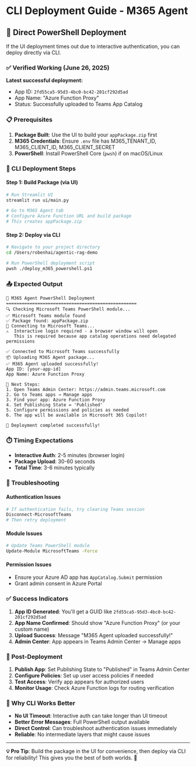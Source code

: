 # CLI Deployment Guide - M365 Agent

## 🚀 Direct PowerShell Deployment

If the UI deployment times out due to interactive authentication, you can deploy directly via CLI.

### ✅ Verified Working (June 26, 2025)

**Latest successful deployment:**
- App ID: `2fd55ca5-95d3-4bc0-bc42-201cf292d5ad`
- App Name: "Azure Function Proxy"
- Status: Successfully uploaded to Teams App Catalog

### 📋 Prerequisites

1. **Package Built**: Use the UI to build your `appPackage.zip` first
2. **M365 Credentials**: Ensure `.env` file has M365_TENANT_ID, M365_CLIENT_ID, M365_CLIENT_SECRET
3. **PowerShell**: Install PowerShell Core (`pwsh`) if on macOS/Linux

### 🔧 CLI Deployment Steps

#### Step 1: Build Package (via UI)
```bash
# Run Streamlit UI
streamlit run ui/main.py

# Go to M365 Agent tab
# Configure Azure Function URL and build package
# This creates appPackage.zip
```

#### Step 2: Deploy via CLI
```bash
# Navigate to your project directory
cd /Users/robenhai/agentic-rag-demo

# Run PowerShell deployment script
pwsh ./deploy_m365_powershell.ps1
```

### 📤 Expected Output

```
🚀 M365 Agent PowerShell Deployment
==================================================
🔍 Checking Microsoft Teams PowerShell module...
✅ Microsoft Teams module found
✅ Package found: appPackage.zip
🔐 Connecting to Microsoft Teams...
⚠️  Interactive login required - a browser window will open
   This is required because app catalog operations need delegated permissions

✅ Connected to Microsoft Teams successfully
📦 Uploading M365 Agent package...
✅ M365 Agent uploaded successfully!
App ID: [your-app-id]
App Name: Azure Function Proxy

📝 Next Steps:
1. Open Teams Admin Center: https://admin.teams.microsoft.com
2. Go to Teams apps → Manage apps  
3. Find your app: Azure Function Proxy
4. Set Publishing State = 'Published'
5. Configure permissions and policies as needed
6. The app will be available in Microsoft 365 Copilot!

🎉 Deployment completed successfully!
```

### ⏱️ Timing Expectations

- **Interactive Auth**: 2-5 minutes (browser login)
- **Package Upload**: 30-60 seconds
- **Total Time**: 3-6 minutes typically

### 🔧 Troubleshooting

#### Authentication Issues
```bash
# If authentication fails, try clearing Teams session
Disconnect-MicrosoftTeams
# Then retry deployment
```

#### Module Issues
```bash
# Update Teams PowerShell module
Update-Module MicrosoftTeams -Force
```

#### Permission Issues
- Ensure your Azure AD app has `AppCatalog.Submit` permission
- Grant admin consent in Azure Portal

### ✅ Success Indicators

1. **App ID Generated**: You'll get a GUID like `2fd55ca5-95d3-4bc0-bc42-201cf292d5ad`
2. **App Name Confirmed**: Should show "Azure Function Proxy" (or your custom name)
3. **Upload Success**: Message "M365 Agent uploaded successfully!"
4. **Admin Center**: App appears in Teams Admin Center → Manage apps

### 📝 Post-Deployment

1. **Publish App**: Set Publishing State to "Published" in Teams Admin Center
2. **Configure Policies**: Set up user access policies if needed
3. **Test Access**: Verify app appears for authorized users
4. **Monitor Usage**: Check Azure Function logs for routing verification

### 🎯 Why CLI Works Better

- **No UI Timeout**: Interactive auth can take longer than UI timeout
- **Better Error Messages**: Full PowerShell output available
- **Direct Control**: Can troubleshoot authentication issues immediately
- **Reliable**: No intermediate layers that might cause issues

---

**💡 Pro Tip**: Build the package in the UI for convenience, then deploy via CLI for reliability! This gives you the best of both worlds. 🚀
